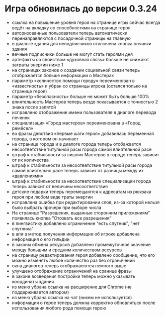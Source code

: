 # Игра обновилась до версии 0.3.24

- ссылка на повышение уровня героя на странице игры сейчас всегда ведёт на вкладку со способностями на странице героя
- авторизованные пользователи теперь автоматически перенаправляются с посадочной страницы на главную
- в диалоге здания для неподписчиков отключена кнопка починки здания
- вечные подписчики больше не могут стать героями дня
- артефакты со свойством «духовная связь» больше не снижают затраты энергии ниже 1
- на страницах законов о создании социальной связи теперь отображается больше информации о Мастерах
- параметр «количество помощи городу» переименован в «известность» и убран со страницы игрока (остался только на странице героя)
- параметр «безопасность» больше не может быть больше 100%
- влиятельность Мастеров теперь везде показывается с точностью 2 знака после запятой
- исправлено отображение имени пользователя в диалоге перевода печенек
- специализация «Город мастеров» переименована в «Город ремёсел»
- во фразы действия «первые шаги героя» добавилась переменная города, в котором он начинает
- на странице города и в диалоге города теперь отобажается несоответствие титульной расы города самой влиятельной расе
- штраф к стабильности за лишних Мастеров в городе теперь зависит от их количества
- штраф к стабильности за несоответствие титульной расы города самой влиятельно расе теперь зависит от разницы между их «давлениями»
- штраф к стабильности за несоответствие специализации города теперь зависит от величины несоответствия
- детские подарки теперь перемещаются к адресатам из рюкзака героя при любом виде траты энергии
- исправлена ошибка при редактировании слов, из-за которой нельзя было выбрать прочерк при выборе числа
- На странице "Разрешения, выданные сторонним приложениям" появилась кнопка "Отозвать все разрешения"
- в лингвистику добавлено ограничение "есть спутник", "нет спутника"
- в апи в метод получения информации об игроке добавлена информация о его гильдии
- в законы обмена ресурсов добавлено промежуточное значение между большим и средним количеством ресурсов
- на страницу редактирования героя добавлено сообщение, что его можно изменять любое количество раз без ограничений
- окна диалогов теперь отображаеются немного выше
- улучшено отображение ограничений на сранице фразы
- в законе возведения постройки теперь можно указывать координаты здания
- из меню убрана ссылка на расширение для Chrome (не поддерживается автором)
- из меню убрана ссылка на чат (никем не используется)
- информация о герое теперь должна корректно обновляться после использования любого рода помощи герою